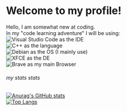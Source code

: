 # Welcome to my profile! 
Hello, I am somewhat new at coding.  
In my "code learning adventure" I will be using:  
![Visual Studio Code](https://img.shields.io/badge/Visual%20Studio%20Code-0078d7.svg?style=for-the-badge&logo=visual-studio-code&logoColor=white)  as the IDE  
![C++](https://img.shields.io/badge/c++-%2300599C.svg?style=for-the-badge&logo=c%2B%2B&logoColor=white)  as the language  
![Debian](https://img.shields.io/badge/Debian-D70A53?style=for-the-badge&logo=debian&logoColor=white)  as the OS (I mainly use)  
![XFCE](https://img.shields.io/badge/XFCE-%232284F2.svg?style=for-the-badge&logo=xfce&logoColor=white)  as the DE  
![Brave](https://img.shields.io/badge/Brave-FB542B?style=for-the-badge&logo=Brave&logoColor=white)  as my main Browser  

###### my stats stats
[![Anurag's GitHub stats](https://github-readme-stats.vercel.app/api?username=ReShout876&show_icons=true&theme=onedark)](https://github.com/anuraghazra/github-readme-stats)  
[![Top Langs](https://github-readme-stats.vercel.app/api/top-langs/?username=ReShout876&layout=compact)](https://github.com/anuraghazra/github-readme-stats)
